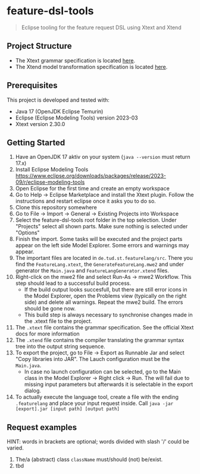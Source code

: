 # feature-dsl-tools

> Eclipse tooling for the feature request DSL using Xtext and Xtend

## Project Structure

* The Xtext grammar specification is located [here](./de.tud.st.featurelang/src/de/tud/st/featurelang/FeatureLang.xtext).
* The Xtend model transformation specification is located [here](de.tud.st.featurelang/src/de/tud/st/featurelang/generator/FeatureLangGenerator.xtend).

## Prerequisites

This project is developed and tested with:

* Java 17 (OpenJDK Eclipse Temurin)
* Eclipse (Eclipse Modeling Tools) version 2023-03
* Xtext version 2.30.0

## Getting Started

1. Have an OpenJDK 17 aktiv on your system (`java --version` must return 17.x)
2. Install Eclipse Modeling Tools https://www.eclipse.org/downloads/packages/release/2023-09/r/eclipse-modeling-tools
3. Open Eclipse for the first time and create an empty workspace
4. Go to Help -> Eclipse Marketplace and install the Xtext plugin. Follow the instructions and restart eclipse once it asks you to do so.
5. Clone this repository somewhere
6. Go to File -> Import -> General -> Existing Projects into Workspace
7. Select the feature-dsl-tools root folder in the top selection. Under "Projects" select all shown parts. Make sure nothing is selected under "Options"
8. Finish the import. Some tasks will be executed and the project parts appear on the left side Model Explorer. Some errors and warnings may appear.
9. The important files are located in `de.tud.st.featurelang/src`. There you find the `FeatureLang.xtext`, the `GenerateFeatureLang.mwe2` and under generator the `Main.java`
and `FeatureLangGenerator.xtend` files.
10. Right-click on the mwe2 file and select Run-As -> mwe2 Workflow. This step should lead to a successful build process.
      * If the build output looks succesfull, but there are still error icons in the Model Explorer, open the Problems view (typically on the right side) and delete all warnings. Repeat the mwe2 build. The errors should be gone now.
      * This build step is always necessary to synchronise changes made in the .xtext file to the project.
11. The `.xtext` file contains the grammar specification. See the official Xtext docs for more information
12. The `.xtend` file contains the compiler translating the grammar syntax tree into the output string sequence.
13. To export the project, go to File -> Export as Runnable Jar and select "Copy libraries into JAR". The Lauch configuration must be the `Main.java`.
      * In case no launch configuration can be selected, go to the Main class in the Model Explorer -> Right click -> Run. The will fail due to missing input parameters but afterwards it is selectable in the export dialog.
14. To actually execute the language tool, create a file with the ending `.featurelang` and place your input request inside. Call `java -jar [export].jar [input path] [output path]`

## Request examples
HINT: words in brackets are optional; words divided with slash '/' could be varied.

1. The/a (abstract) class `className` must/should (not) be/exist.
2. tbd 
